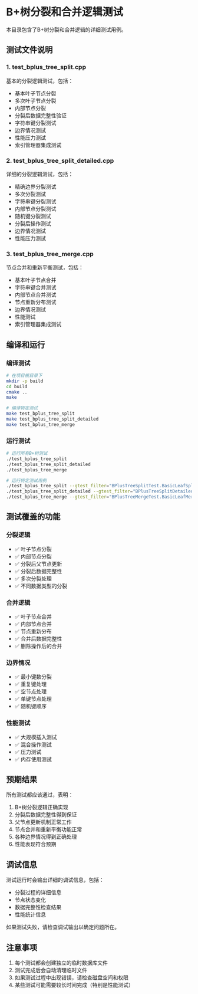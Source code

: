 # B+树分裂和合并逻辑测试

本目录包含了B+树分裂和合并逻辑的详细测试用例。

## 测试文件说明

### 1. test_bplus_tree_split.cpp
基本的分裂逻辑测试，包括：
- 基本叶子节点分裂
- 多次叶子节点分裂
- 内部节点分裂
- 分裂后数据完整性验证
- 字符串键分裂测试
- 边界情况测试
- 性能压力测试
- 索引管理器集成测试

### 2. test_bplus_tree_split_detailed.cpp
详细的分裂逻辑测试，包括：
- 精确边界分裂测试
- 多次分裂测试
- 字符串键分裂测试
- 内部节点分裂测试
- 随机键分裂测试
- 分裂后操作测试
- 边界情况测试
- 性能压力测试

### 3. test_bplus_tree_merge.cpp
节点合并和重新平衡测试，包括：
- 基本叶子节点合并
- 字符串键合并测试
- 内部节点合并测试
- 节点重新分布测试
- 边界情况测试
- 性能测试
- 索引管理器集成测试

## 编译和运行

### 编译测试
```bash
# 在项目根目录下
mkdir -p build
cd build
cmake ..
make

# 编译特定测试
make test_bplus_tree_split
make test_bplus_tree_split_detailed
make test_bplus_tree_merge
```

### 运行测试
```bash
# 运行所有B+树测试
./test_bplus_tree_split
./test_bplus_tree_split_detailed
./test_bplus_tree_merge

# 运行特定测试用例
./test_bplus_tree_split --gtest_filter="BPlusTreeSplitTest.BasicLeafSplit"
./test_bplus_tree_split_detailed --gtest_filter="BPlusTreeSplitDetailedTest.LeafSplitExactBoundary"
./test_bplus_tree_merge --gtest_filter="BPlusTreeMergeTest.BasicLeafMerge"
```

## 测试覆盖的功能

### 分裂逻辑
- ✅ 叶子节点分裂
- ✅ 内部节点分裂
- ✅ 分裂后父节点更新
- ✅ 分裂后数据完整性
- ✅ 多次分裂处理
- ✅ 不同数据类型的分裂

### 合并逻辑
- ✅ 叶子节点合并
- ✅ 内部节点合并
- ✅ 节点重新分布
- ✅ 合并后数据完整性
- ✅ 删除操作后的合并

### 边界情况
- ✅ 最小键数分裂
- ✅ 重复键处理
- ✅ 空节点处理
- ✅ 单键节点处理
- ✅ 随机键顺序

### 性能测试
- ✅ 大规模插入测试
- ✅ 混合操作测试
- ✅ 压力测试
- ✅ 内存使用测试

## 预期结果

所有测试都应该通过，表明：
1. B+树分裂逻辑正确实现
2. 分裂后数据完整性得到保证
3. 父节点更新机制正常工作
4. 节点合并和重新平衡功能正常
5. 各种边界情况得到正确处理
6. 性能表现符合预期

## 调试信息

测试运行时会输出详细的调试信息，包括：
- 分裂过程的详细信息
- 节点状态变化
- 数据完整性检查结果
- 性能统计信息

如果测试失败，请检查调试输出以确定问题所在。

## 注意事项

1. 每个测试都会创建独立的临时数据库文件
2. 测试完成后会自动清理临时文件
3. 如果测试过程中出现错误，请检查磁盘空间和权限
4. 某些测试可能需要较长时间完成（特别是性能测试）
